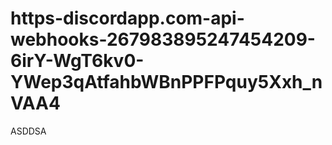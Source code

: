 # https-discordapp.com-api-webhooks-267983895247454209-6irY-WgT6kv0-YWep3qAtfahbWBnPPFPquy5Xxh_nVAA4
ASDDSA
